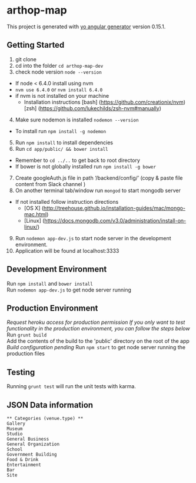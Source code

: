 # arthop-map

This project is generated with [yo angular generator](https://github.com/yeoman/generator-angular)
version 0.15.1.

## Getting Started
1. git clone
2. cd into the folder `cd arthop-map-dev`
3. check node version `node --version`
  * If node < 6.4.0 install using nvm
  * `nvm use 6.4.0` or `nvm install 6.4.0`
  * if nvm is not installed on your machine
    * Installation instructions [bash] (https://github.com/creationix/nvm) [zsh] (https://github.com/lukechilds/zsh-nvm#manually)
4. Make sure nodemon is installed `nodemon --version`
  * To install run `npm install -g nodemon`
5. Run `npm install` to install dependencies
6. Run `cd app/public/ && bower install`
  * Remember to `cd ../..` to get back to root directory
  * If bower is not globally installed run `npm install -g bower`
7. Create googleAuth.js file in path ‘/backend/config/’ (copy & paste file content from Slack channel )
8. On another terminal tab/window run `mongod` to start mongodb server
  * If not installed follow instruction directions
    * [OS X] (http://treehouse.github.io/installation-guides/mac/mongo-mac.html)
    * [Linux] (https://docs.mongodb.com/v3.0/administration/install-on-linux/)
9. Run `nodemon app-dev.js` to start node server in the development environment.
10. Application will be found at localhost:3333

## Development Environment

Run `npm install` and `bower install`<br/>
Run `nodemon app-dev.js` to get node server running

## Production Environment
*Request heroku access for production permission*
*If you only want to test functionality in the production environment, you can follow the steps below*
Run `grunt build`<br/>
Add the contents of the build to the 'public' directory on the root of the app
*Build configuration pending*
Run `npm start` to get node server running the production files

## Testing

Running `grunt test` will run the unit tests with karma.

## JSON Data information

```
** Categories (venue.type) **
Gallery
Museum
Studio
General Business
General Organization
School
Government Building
Food & Drink
Entertainment
Bar
Site
```
